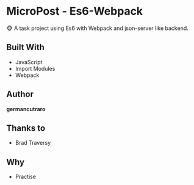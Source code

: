 # MicroPost - Es6-Webpack

🐵 A task project using Es6 with Webpack and json-server like backend.

## Built With

* JavaScript
* Import Modules
* Webpack

## Author

**germancutraro**

## Thanks to

* Brad Traversy

## Why

* Practise
